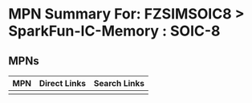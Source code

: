



# MPN Summary For: FZSIMSOIC8 > SparkFun-IC-Memory : SOIC-8

## MPNs
  

|MPN|Direct Links|Search Links|
| :--- | :--- | :--- |
||||
